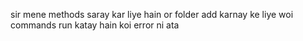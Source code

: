 sir mene methods saray kar liye hain
or folder add karnay ke liye woi commands run katay hain
koi error ni ata
